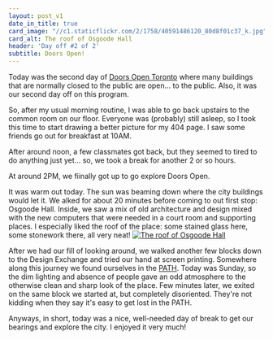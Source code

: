 ```yaml
---
layout: post_v1
date_in_title: true
card_image: "//c1.staticflickr.com/2/1758/40591486120_80d8f01c37_k.jpg"
card_alt: The roof of Osgoode Hall
header: 'Day off #2 of 2'
subtitle: Doors Open!
---
```



Today was the second day of <a href="https://www.toronto.ca/explore-enjoy/festivals-events/doors-open-toronto/" target="_blank">Doors Open Toronto</a> where many buildings that are normally closed to the public are open... to the public. Also, it was our second day off on this program.
      

So, after my usual morning routine, I was able to go back upstairs to the common room on our floor. Everyone was (probably) still asleep, so I took this time to start drawing a better picture for my 404 page. I saw some friends go out for breakfast at 10AM.
      

After around noon, a few classmates got back, but they seemed to tired to do anything just yet... so, we took a break for another 2 or so hours.
      

At around 2PM, we fiinally got up to go explore Doors Open.
      

It was warm out today. The sun was beaming down where the city buildings would let it. We alked for about 20 minutes before coming to out first stop: Osgoode Hall. Inside, we saw a mix of old architecture and design mixed with the new computers that were needed in a court room and supporting places. I especially liked the roof of the place: some stained glass here, some stonework there, all very neat!
      <a href="https://www.flickr.com/photos/157149974@N06/40591967760/in/dateposted-public/" target="_blank"><img src="//c1.staticflickr.com/2/1759/40591967760_cb4ab41d55_k.jpg" alt="The roof of Osgoode Hall" class="gallerypic" style="max-width: 100%; max-height: none; margin: 0 auto"></a>
      

After we had our fill of looking around, we walked another few blocks down to the Design Exchange and tried our hand at screen printing. Somewhere along this journey we found ourselves in the <a href="http://torontopath.com/" target="_blank">PATH</a>. Today was Sunday, so the dim lighting and absence of people gave an odd atmosphere to the otherwise clean and sharp look of the place. Few minutes later, we exited on the same block we started at, but completely disoriented. They're not kidding when they say it's easy to get lost in the PATH.
      

Anyways, in short, today was a nice, well-needed day of break to get our bearings and explore the city. I enjoyed it very much!
      





